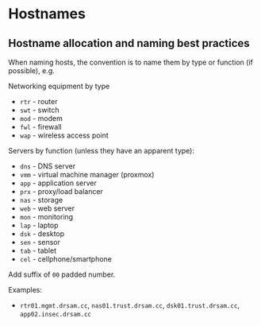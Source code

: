 # Hostnames

## Hostname allocation and naming best practices

When naming hosts, the convention is to name them by type or function (if possible), e.g.

Networking equipment by type
- `rtr` - router
- `swt` - switch
- `mod` - modem
- `fwl` - firewall
- `wap` - wireless access point

Servers by function (unless they have an apparent type):
- `dns` - DNS server
- `vmm` - virtual machine manager (proxmox)
- `app` - application server
- `prx` - proxy/load balancer
- `nas` - storage
- `web` - web server
- `mon` - monitoring
- `lap` - laptop
- `dsk` - desktop
- `sen` - sensor
- `tab` - tablet
- `cel` - cellphone/smartphone

Add suffix of `00` padded number.

Examples:
- `rtr01.mgmt.drsam.cc`, `nas01.trust.drsam.cc`, `dsk01.trust.drsam.cc`, `app02.insec.drsam.cc`
